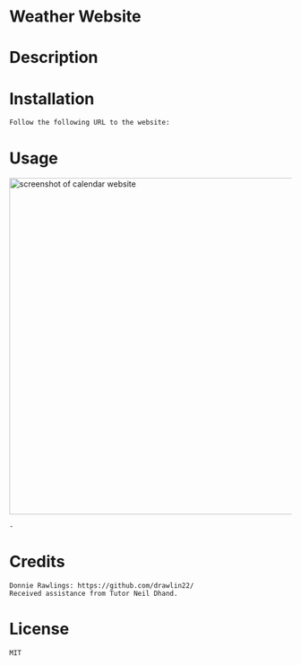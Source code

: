 # Weather Website

# Description
    
    
    
# Installation

    Follow the following URL to the website: 
    
# Usage
<img src=" " alt="screenshot of calendar website" width="600px" />
   
    - 

# Credits
    Donnie Rawlings: https://github.com/drawlin22/
    Received assistance from Tutor Neil Dhand.
   
# License
    MIT